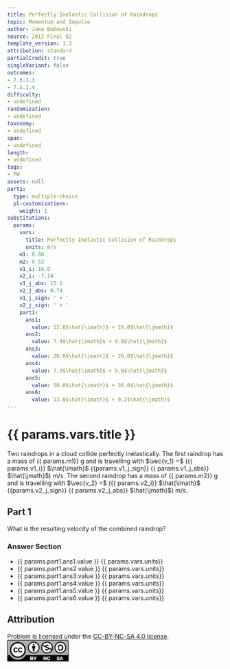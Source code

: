 ```yaml
---
title: Perfectly Inelastic Collision of Raindrops
topic: Momentum and Impulse
author: Jake Bobowski
source: 2012 Final Q2
template_version: 1.3
attribution: standard
partialCredit: true
singleVariant: false
outcomes:
- 7.5.1.3
- 7.5.1.4
difficulty:
- undefined
randomization:
- undefined
taxonomy:
- undefined
span:
- undefined
length:
- undefined
tags:
- PW
assets: null
part1:
  type: multiple-choice
  pl-customizations:
    weight: 1
substitutions:
  params:
    vars:
      title: Perfectly Inelastic Collision of Raindrops
      units: m/s
    m1: 0.88
    m2: 0.52
    v1_i: 16.0
    v2_i: -7.14
    v1_j_abs: 15.1
    v2_j_abs: 0.74
    v1_j_sign: ' + '
    v2_j_sign: ' + '
    part1:
      ans1:
        value: 12.0$\hat{\imath}$ + 16.0$\hat{\jmath}$
      ans2:
        value: 7.4$\hat{\imath}$ + 9.8$\hat{\jmath}$
      ans3:
        value: 20.0$\hat{\imath}$ + 26.0$\hat{\jmath}$
      ans4:
        value: 7.3$\hat{\imath}$ + 9.6$\hat{\jmath}$
      ans5:
        value: 50.0$\hat{\imath}$ + 36.0$\hat{\jmath}$
      ans6:
        value: 13.0$\hat{\imath}$ + 9.2$\hat{\jmath}$
---
```

# {{ params.vars.title }}
Two raindrops in a cloud collide perfectly inelastically. The first raindrop has a mass of {{ params.m1}} g and is travelling with $\vec{v_1} =$ ({{ params.v1_i}} $\hat{\imath}$ {{params.v1_j_sign}} {{ params.v1_j_abs}} $\hat{\jmath}$) m/s.
The second raindrop has a mass of {{ params.m2}} g and is travelling with $\vec{v_2} =$ ({{ params.v2_i}} $\hat{\imath}$ {{params.v2_j_sign}} {{ params.v2_j_abs}} $\hat{\jmath}$) m/s.

## Part 1

What is the resulting velocity of the combined raindrop?

### Answer Section

- {{ params.part1.ans1.value }} {{ params.vars.units}}
- {{ params.part1.ans2.value }} {{ params.vars.units}}
- {{ params.part1.ans3.value }} {{ params.vars.units}}
- {{ params.part1.ans4.value }} {{ params.vars.units}}
- {{ params.part1.ans5.value }} {{ params.vars.units}}
- {{ params.part1.ans6.value }} {{ params.vars.units}}

## Attribution

Problem is licensed under the [CC-BY-NC-SA 4.0 license](https://creativecommons.org/licenses/by-nc-sa/4.0/).<br> ![The Creative Commons 4.0 license requiring attribution-BY, non-commercial-NC, and share-alike-SA license.](https://raw.githubusercontent.com/firasm/bits/master/by-nc-sa.png)